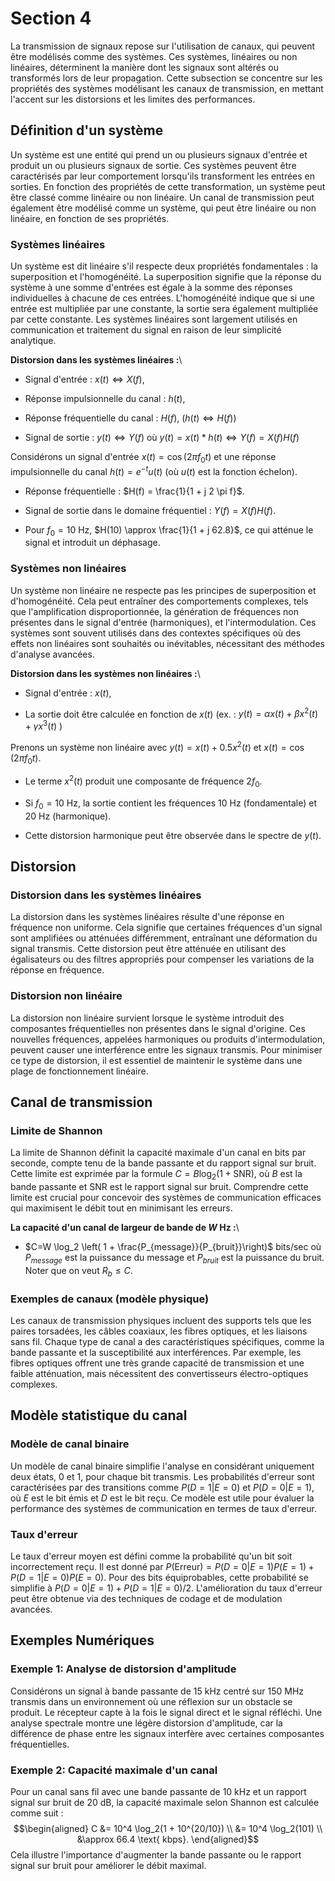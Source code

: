 # Section 4

La transmission de signaux repose sur l'utilisation de canaux, qui
peuvent être modélisés comme des systèmes. Ces systèmes, linéaires ou
non linéaires, déterminent la manière dont les signaux sont altérés ou
transformés lors de leur propagation. Cette subsection se concentre sur
les propriétés des systèmes modélisant les canaux de transmission, en
mettant l'accent sur les distorsions et les limites des performances.

## Définition d'un système

Un système est une entité qui prend un ou plusieurs signaux d'entrée et
produit un ou plusieurs signaux de sortie. Ces systèmes peuvent être
caractérisés par leur comportement lorsqu'ils transforment les entrées
en sorties. En fonction des propriétés de cette transformation, un
système peut être classé comme linéaire ou non linéaire. Un canal de
transmission peut également être modélisé comme un système, qui peut
être linéaire ou non linéaire, en fonction de ses propriétés.

### Systèmes linéaires

Un système est dit linéaire s'il respecte deux propriétés fondamentales
: la superposition et l'homogénéité. La superposition signifie que la
réponse du système à une somme d'entrées est égale à la somme des
réponses individuelles à chacune de ces entrées. L'homogénéité indique
que si une entrée est multipliée par une constante, la sortie sera
également multipliée par cette constante. Les systèmes linéaires sont
largement utilisés en communication et traitement du signal en raison de
leur simplicité analytique.

**Distorsion dans les systèmes linéaires :**\

-   Signal d'entrée : $x(t)\Longleftrightarrow X(f)$,

-   Réponse impulsionnelle du canal : $h(t)$,

-   Réponse fréquentielle du canal : $H(f)$,
    ($h(t)\Longleftrightarrow H(f)$)

-   Signal de sortie : $y(t)\Longleftrightarrow Y(f)$ où
    $y(t) = x(t) * h(t)  \Longleftrightarrow  Y(f) = X(f) H(f)$

Considérons un signal d'entrée $x(t) = \cos(2 \pi f_0 t)$ et une réponse
impulsionnelle du canal $h(t) = e^{-t} u(t)$ (où $u(t)$ est la fonction
échelon).

-   Réponse fréquentielle : $H(f) = \frac{1}{1 + j 2 \pi f}$.

-   Signal de sortie dans le domaine fréquentiel : $Y(f) = X(f) H(f)$.

-   Pour $f_0 = 10$ Hz, $H(10) \approx \frac{1}{1 + j 62.8}$, ce qui
    atténue le signal et introduit un déphasage.

### Systèmes non linéaires

Un système non linéaire ne respecte pas les principes de superposition
et d'homogénéité. Cela peut entraîner des comportements complexes, tels
que l'amplification disproportionnée, la génération de fréquences non
présentes dans le signal d'entrée (harmoniques), et l'intermodulation.
Ces systèmes sont souvent utilisés dans des contextes spécifiques où des
effets non linéaires sont souhaités ou inévitables, nécessitant des
méthodes d'analyse avancées.

**Distorsion dans les systèmes non linéaires :**\

-   Signal d'entrée : $x(t)$,

-   La sortie doit être calculée en fonction de $x(t)$ (ex. :
    $y(t) = \alpha x(t)+  \beta x^2(t) + \gamma x^3(t)$ )

Prenons un système non linéaire avec $y(t) = x(t) + 0.5 x^2(t)$ et
$x(t) = \cos(2 \pi f_0 t)$.

-   Le terme $x^2(t)$ produit une composante de fréquence $2f_0$.

-   Si $f_0 = 10$ Hz, la sortie contient les fréquences $10$ Hz
    (fondamentale) et $20$ Hz (harmonique).

-   Cette distorsion harmonique peut être observée dans le spectre de
    $y(t)$.

## Distorsion

### Distorsion dans les systèmes linéaires

La distorsion dans les systèmes linéaires résulte d'une réponse en
fréquence non uniforme. Cela signifie que certaines fréquences d'un
signal sont amplifiées ou atténuées différemment, entraînant une
déformation du signal transmis. Cette distorsion peut être atténuée en
utilisant des égalisateurs ou des filtres appropriés pour compenser les
variations de la réponse en fréquence.

### Distorsion non linéaire

La distorsion non linéaire survient lorsque le système introduit des
composantes fréquentielles non présentes dans le signal d'origine. Ces
nouvelles fréquences, appelées harmoniques ou produits
d'intermodulation, peuvent causer une interférence entre les signaux
transmis. Pour minimiser ce type de distorsion, il est essentiel de
maintenir le système dans une plage de fonctionnement linéaire.

## Canal de transmission

### Limite de Shannon

La limite de Shannon définit la capacité maximale d'un canal en bits par
seconde, compte tenu de la bande passante et du rapport signal sur
bruit. Cette limite est exprimée par la formule
$C = B \log_2(1 + \text{SNR})$, où $B$ est la bande passante et SNR est
le rapport signal sur bruit. Comprendre cette limite est crucial pour
concevoir des systèmes de communication efficaces qui maximisent le
débit tout en minimisant les erreurs.

**La capacité d'un canal de largeur de bande de $W$ Hz :**\

-   $C=W \log_2 \left( 1 + \frac{P_{message}}{P_{bruit}}\right)$
    bits/sec où $P_{message}$ est la puissance du message et $P_{bruit}$
    est la puissance du bruit. Noter que on veut $R_b  \leq C$.

### Exemples de canaux (modèle physique)

Les canaux de transmission physiques incluent des supports tels que les
paires torsadées, les câbles coaxiaux, les fibres optiques, et les
liaisons sans fil. Chaque type de canal a des caractéristiques
spécifiques, comme la bande passante et la susceptibilité aux
interférences. Par exemple, les fibres optiques offrent une très grande
capacité de transmission et une faible atténuation, mais nécessitent des
convertisseurs électro-optiques complexes.

## Modèle statistique du canal

### Modèle de canal binaire

Un modèle de canal binaire simplifie l'analyse en considérant uniquement
deux états, 0 et 1, pour chaque bit transmis. Les probabilités d'erreur
sont caractérisées par des transitions comme $P(D=1|E=0)$ et
$P(D=0|E=1)$, où $E$ est le bit émis et $D$ est le bit reçu. Ce modèle
est utile pour évaluer la performance des systèmes de communication en
termes de taux d'erreur.

### Taux d'erreur

Le taux d'erreur moyen est défini comme la probabilité qu'un bit soit
incorrectement reçu. Il est donné par
$P(\text{Erreur}) = P(D=0|E=1)P(E=1) + P(D=1|E=0)P(E=0)$. Pour des bits
équiprobables, cette probabilité se simplifie à
$P(D=0|E=1) + P(D=1|E=0)/2$. L'amélioration du taux d'erreur peut être
obtenue via des techniques de codage et de modulation avancées.

## Exemples Numériques

### Exemple 1: Analyse de distorsion d'amplitude

Considérons un signal à bande passante de 15 kHz centré sur 150 MHz
transmis dans un environnement où une réflexion sur un obstacle se
produit. Le récepteur capte à la fois le signal direct et le signal
réfléchi. Une analyse spectrale montre une légère distorsion
d'amplitude, car la différence de phase entre les signaux interfère avec
certaines composantes fréquentielles.

### Exemple 2: Capacité maximale d'un canal

Pour un canal sans fil avec une bande passante de 10 kHz et un rapport
signal sur bruit de 20 dB, la capacité maximale selon Shannon est
calculée comme suit : $$\begin{aligned}
C &= 10^4 \log_2(1 + 10^{20/10}) \\
  &= 10^4 \log_2(101) \\
  &\approx 66.4 \text{ kbps}.
\end{aligned}$$ Cela illustre l'importance d'augmenter la bande passante
ou le rapport signal sur bruit pour améliorer le débit maximal.
